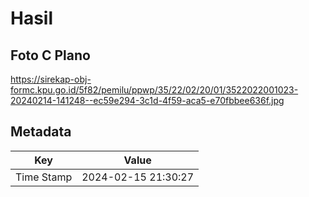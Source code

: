 # Hasil

## Foto C Plano

https://sirekap-obj-formc.kpu.go.id/5f82/pemilu/ppwp/35/22/02/20/01/3522022001023-20240214-141248--ec59e294-3c1d-4f59-aca5-e70fbbee636f.jpg


## Metadata

| Key        | Value               |
| ---------- | ------------------- |
| Time Stamp | 2024-02-15 21:30:27 |



